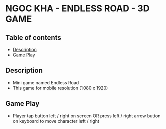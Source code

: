 # NGOC KHA - ENDLESS ROAD - 3D GAME
<Mini Game at Onechain>

## Table of contents
* [Description](#description)
* [Game Play](#game-play)

## Description
* Mini game named Endless Road
* This game for mobile resolution (1080 x 1920)

## Game Play
* Player tap button left / right on screen OR press left / right arrow button on keyboard to move character left / right
